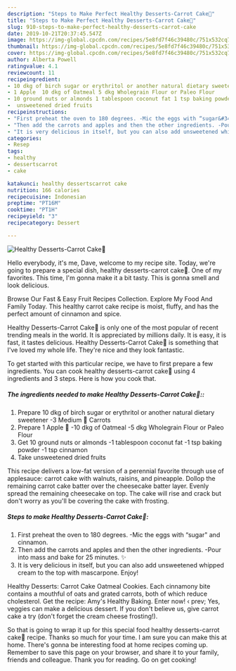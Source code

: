 ```yaml
---
description: "Steps to Make Perfect Healthy Desserts-Carrot Cake🥕"
title: "Steps to Make Perfect Healthy Desserts-Carrot Cake🥕"
slug: 910-steps-to-make-perfect-healthy-desserts-carrot-cake
date: 2019-10-21T20:37:45.547Z
image: https://img-global.cpcdn.com/recipes/5e8fd7f46c39480c/751x532cq70/healthy-desserts-carrot-cake🥕-recipe-main-photo.jpg
thumbnail: https://img-global.cpcdn.com/recipes/5e8fd7f46c39480c/751x532cq70/healthy-desserts-carrot-cake🥕-recipe-main-photo.jpg
cover: https://img-global.cpcdn.com/recipes/5e8fd7f46c39480c/751x532cq70/healthy-desserts-carrot-cake🥕-recipe-main-photo.jpg
author: Alberta Powell
ratingvalue: 4.1
reviewcount: 11
recipeingredient:
- 10 dkg of birch sugar or erythritol or another natural dietary sweetener 3 Medium  Carrots
- 1 Apple  10 dkg of Oatmeal 5 dkg Wholegrain Flour or Paleo Flour
- 10 ground nuts or almonds 1 tablespoon coconut fat 1 tsp baking powder 1 tsp cinnamon
-  unsweetened dried fruits
recipeinstructions:
- "First preheat the oven to 180 degrees. -Mic the eggs with “sugar&#34; and cinnamon."
- "Then add the carrots and apples and then the other ingredients. -Pour into mass and bake for 25 minutes. ✨"
- "It is very delicious in itself, but you can also add unsweetened whipped cream to the top with mascarpone.  Enjoy!"
categories:
- Resep
tags:
- healthy
- dessertscarrot
- cake

katakunci: healthy dessertscarrot cake
nutrition: 166 calories
recipecuisine: Indonesian
preptime: "PT16M"
cooktime: "PT1H"
recipeyield: "3"
recipecategory: Dessert

---
```



![Healthy Desserts-Carrot Cake🥕](https://img-global.cpcdn.com/recipes/5e8fd7f46c39480c/751x532cq70/healthy-desserts-carrot-cake🥕-recipe-main-photo.jpg)

Hello everybody, it's me, Dave, welcome to my recipe site. Today, we're going to prepare a special dish, healthy desserts-carrot cake🥕. One of my favorites. This time, I'm gonna make it a bit tasty. This is gonna smell and look delicious.

Browse Our Fast &amp; Easy Fruit Recipes Collection. Explore My Food And Family Today. This healthy carrot cake recipe is moist, fluffy, and has the perfect amount of cinnamon and spice.

Healthy Desserts-Carrot Cake🥕 is only one of the most popular of recent trending meals in the world. It is appreciated by millions daily. It is easy, it is fast, it tastes delicious. Healthy Desserts-Carrot Cake🥕 is something that I've loved my whole life. They're nice and they look fantastic.


To get started with this particular recipe, we have to first prepare a few ingredients. You can cook healthy desserts-carrot cake🥕 using 4 ingredients and 3 steps. Here is how you cook that.

##### The ingredients needed to make Healthy Desserts-Carrot Cake🥕::

1. Prepare 10 dkg of birch sugar or erythritol or another natural dietary sweetener -3 Medium 🥕 Carrots
1. Prepare 1 Apple 🍎 -10 dkg of Oatmeal -5 dkg Wholegrain Flour or Paleo Flour
1. Get 10 ground nuts or almonds -1 tablespoon coconut fat -1 tsp baking powder -1 tsp cinnamon
1. Take  unsweetened dried fruits


This recipe delivers a low-fat version of a perennial favorite through use of applesauce: carrot cake with walnuts, raisins, and pineapple. Dollop the remaining carrot cake batter over the cheesecake batter layer. Evenly spread the remaining cheesecake on top. The cake will rise and crack but don&#39;t worry as you&#39;ll be covering the cake with frosting. 

##### Steps to make Healthy Desserts-Carrot Cake🥕:

1. First preheat the oven to 180 degrees. -Mic the eggs with “sugar&#34; and cinnamon.
1. Then add the carrots and apples and then the other ingredients. -Pour into mass and bake for 25 minutes. ✨
1. It is very delicious in itself, but you can also add unsweetened whipped cream to the top with mascarpone. 
Enjoy!


Healthy Desserts: Carrot Cake Oatmeal Cookies. Each cinnamony bite contains a mouthful of oats and grated carrots, both of which reduce cholesterol. Get the recipe: Amy&#39;s Healthy Baking. Enter now! ‹ prev; Yes, veggies can make a delicious dessert. If you don&#39;t believe us, give carrot cake a try (don&#39;t forget the cream cheese frosting!). 

So that is going to wrap it up for this special food healthy desserts-carrot cake🥕 recipe. Thanks so much for your time. I am sure you can make this at home. There's gonna be interesting food at home recipes coming up. Remember to save this page on your browser, and share it to your family, friends and colleague. Thank you for reading. Go on get cooking!
